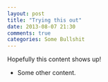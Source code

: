 ```yaml
---
layout: post
title: "Trying this out"
date: 2013-08-07 21:30
comments: true
categories: Some Bullshit
---
```


Hopefully this content shows up!

* Some other content.
